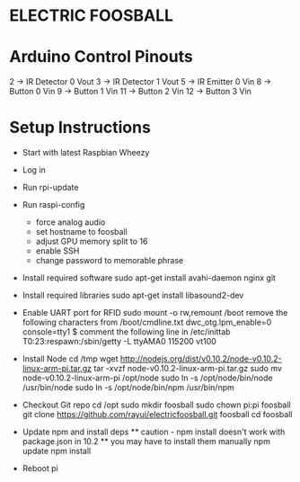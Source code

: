 ELECTRIC FOOSBALL
=================

# Arduino Control Pinouts

2 -> IR Detector 0 Vout
3 -> IR Detector 1 Vout
5 -> IR Emitter 0 Vin
8 -> Button 0 Vin
9 -> Button 1 Vin
11 -> Button 2 Vin
12 -> Button 3 Vin


Setup Instructions
==================

* Start with latest Raspbian Wheezy
* Log in

* Run rpi-update
* Run raspi-config
	- force analog audio
	- set hostname to foosball
	- adjust GPU memory split to 16
	- enable SSH
	- change password to memorable phrase

* Install required software
	sudo apt-get install avahi-daemon nginx git

* Install required libraries
	sudo apt-get install libasound2-dev

* Enable UART port for RFID
	sudo mount -o rw,remount /boot
	remove the following characters from /boot/cmdline.txt
	dwc_otg.lpm_enable=0 console=tty1 $
	comment the following line in /etc/inittab
	T0:23:respawn:/sbin/getty -L ttyAMA0 115200 vt100

* Install Node
	cd /tmp
	wget http://nodejs.org/dist/v0.10.2/node-v0.10.2-linux-arm-pi.tar.gz
	tar -xvzf node-v0.10.2-linux-arm-pi.tar.gz
	sudo mv node-v0.10.2-linux-arm-pi /opt/node
	sudo ln -s  /opt/node/bin/node /usr/bin/node
	sudo ln -s  /opt/node/bin/npm /usr/bin/npm

* Checkout Git repo
	cd /opt
	sudo mkdir foosball
	sudo chown pi:pi foosball
	git clone https://github.com/rayui/electricfoosball.git foosball
	cd foosball

* Update npm and install deps
** caution - npm install doesn't work with package.json in 10.2
** you may have to install them manually
	npm update
	npm install 

* Reboot pi



